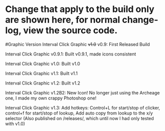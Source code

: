 # Change that apply to the build only are shown here, for normal change-log, view the source code.

#Graphic Version
Interval Click Graphic ~~v1.0~~ v0.9: First Released Build

Interval Click Graphic v0.9.1: Built v0.9.1, made icons consistent

Interval Click Graphic v1.0: Built v1.0

Interval Click Graphic v1.1: Built v1.1

Interval Click Graphic v1.2: Built v1.2

Interval Click Graphic v1.2B2: New Icon! No longer just using the Archeage one, I made my own crappy Photoshop one!

Interval Click Graphic v1.3: Add hotkeys: Control+L for start/stop of clicker, control+f for start/stop of lookup, Add auto copy from lookup to the x/y selector (Also published on /releases/, which until now I had only tested with v1.0)